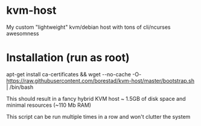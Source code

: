 # kvm-host
My custom "lightweight" kvm/debian host with tons of cli/ncurses awesomness

# Installation (run as root)
apt-get install ca-certificates && wget --no-cache -O- https://raw.githubusercontent.com/borestad/kvm-host/master/bootstrap.sh | /bin/bash

This should result in a fancy hybrid KVM host ~ 1.5GB of disk space and minimal resources (~110 Mb RAM)

This script can be run multiple times in a row and won't clutter the system
